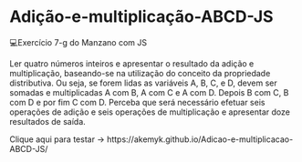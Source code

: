 # Adição-e-multiplicação-ABCD-JS
💻Exercício 7-g do Manzano com JS
<p>Ler quatro números inteiros e apresentar o resultado da adição e multiplicação, baseando-se na
utilização do conceito da propriedade distributiva. Ou seja, se forem lidas as variáveis A, B, C, e D,
devem ser somadas e multiplicadas A com B, A com C e A com D. Depois B com C, B com D e por fim
C com D. Perceba que será necessário efetuar seis operações de adição e seis operações de
multiplicação e apresentar doze resultados de saída.</p>
<p>Clique aqui para testar -> https://akemyk.github.io/Adicao-e-multiplicacao-ABCD-JS/ </p>
